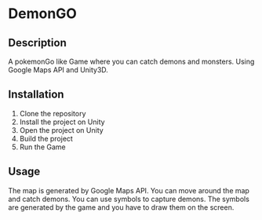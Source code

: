 # DemonGO

## Description
A pokemonGo like Game where you can catch demons and monsters. Using Google Maps API and Unity3D.

## Installation
1. Clone the repository
2. Install the project on Unity
3. Open the project on Unity
4. Build the project
5. Run the Game

## Usage
The map is generated by Google Maps API. You can move around the map and catch demons.
You can use symbols to capture demons. The symbols are generated by the game and you have to draw them on the screen.